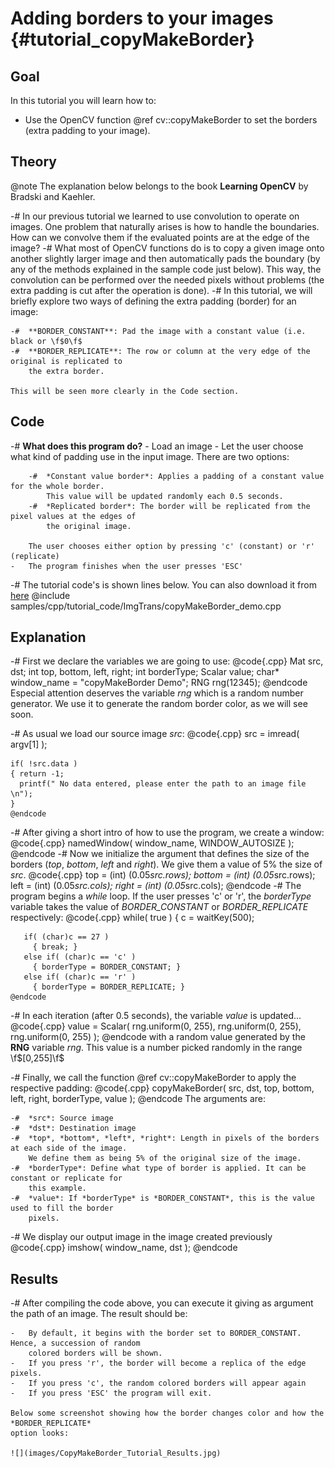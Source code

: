 Adding borders to your images {#tutorial_copyMakeBorder}
=============================

Goal
----

In this tutorial you will learn how to:

-   Use the OpenCV function @ref cv::copyMakeBorder to set the borders (extra padding to your
    image).

Theory
------

@note The explanation below belongs to the book **Learning OpenCV** by Bradski and Kaehler.

-#  In our previous tutorial we learned to use convolution to operate on images. One problem that
    naturally arises is how to handle the boundaries. How can we convolve them if the evaluated
    points are at the edge of the image?
-#  What most of OpenCV functions do is to copy a given image onto another slightly larger image and
    then automatically pads the boundary (by any of the methods explained in the sample code just
    below). This way, the convolution can be performed over the needed pixels without problems (the
    extra padding is cut after the operation is done).
-#  In this tutorial, we will briefly explore two ways of defining the extra padding (border) for an
    image:

    -#  **BORDER_CONSTANT**: Pad the image with a constant value (i.e. black or \f$0\f$
    -#  **BORDER_REPLICATE**: The row or column at the very edge of the original is replicated to
        the extra border.

    This will be seen more clearly in the Code section.

Code
----

-#  **What does this program do?**
    -   Load an image
    -   Let the user choose what kind of padding use in the input image. There are two options:

        -#  *Constant value border*: Applies a padding of a constant value for the whole border.
            This value will be updated randomly each 0.5 seconds.
        -#  *Replicated border*: The border will be replicated from the pixel values at the edges of
            the original image.

        The user chooses either option by pressing 'c' (constant) or 'r' (replicate)
    -   The program finishes when the user presses 'ESC'

-#  The tutorial code's is shown lines below. You can also download it from
    [here](https://github.com/opencv/opencv/tree/master/samples/cpp/tutorial_code/ImgTrans/copyMakeBorder_demo.cpp)
    @include samples/cpp/tutorial_code/ImgTrans/copyMakeBorder_demo.cpp

Explanation
-----------

-#  First we declare the variables we are going to use:
    @code{.cpp}
    Mat src, dst;
    int top, bottom, left, right;
    int borderType;
    Scalar value;
    char* window_name = "copyMakeBorder Demo";
    RNG rng(12345);
    @endcode
    Especial attention deserves the variable *rng* which is a random number generator. We use it to
    generate the random border color, as we will see soon.

-#  As usual we load our source image *src*:
    @code{.cpp}
    src = imread( argv[1] );

    if( !src.data )
    { return -1;
      printf(" No data entered, please enter the path to an image file \n");
    }
    @endcode
-#  After giving a short intro of how to use the program, we create a window:
    @code{.cpp}
    namedWindow( window_name, WINDOW_AUTOSIZE );
    @endcode
-#  Now we initialize the argument that defines the size of the borders (*top*, *bottom*, *left* and
    *right*). We give them a value of 5% the size of *src*.
    @code{.cpp}
    top = (int) (0.05*src.rows); bottom = (int) (0.05*src.rows);
    left = (int) (0.05*src.cols); right = (int) (0.05*src.cols);
    @endcode
-#  The program begins a *while* loop. If the user presses 'c' or 'r', the *borderType* variable
    takes the value of *BORDER_CONSTANT* or *BORDER_REPLICATE* respectively:
    @code{.cpp}
    while( true )
     {
       c = waitKey(500);

       if( (char)c == 27 )
         { break; }
       else if( (char)c == 'c' )
         { borderType = BORDER_CONSTANT; }
       else if( (char)c == 'r' )
         { borderType = BORDER_REPLICATE; }
    @endcode
-#  In each iteration (after 0.5 seconds), the variable *value* is updated...
    @code{.cpp}
    value = Scalar( rng.uniform(0, 255), rng.uniform(0, 255), rng.uniform(0, 255) );
    @endcode
    with a random value generated by the **RNG** variable *rng*. This value is a number picked
    randomly in the range \f$[0,255]\f$

-#  Finally, we call the function @ref cv::copyMakeBorder to apply the respective padding:
    @code{.cpp}
    copyMakeBorder( src, dst, top, bottom, left, right, borderType, value );
    @endcode
    The arguments are:

    -#  *src*: Source image
    -#  *dst*: Destination image
    -#  *top*, *bottom*, *left*, *right*: Length in pixels of the borders at each side of the image.
        We define them as being 5% of the original size of the image.
    -#  *borderType*: Define what type of border is applied. It can be constant or replicate for
        this example.
    -#  *value*: If *borderType* is *BORDER_CONSTANT*, this is the value used to fill the border
        pixels.

-#  We display our output image in the image created previously
    @code{.cpp}
    imshow( window_name, dst );
    @endcode

Results
-------

-#  After compiling the code above, you can execute it giving as argument the path of an image. The
    result should be:

    -   By default, it begins with the border set to BORDER_CONSTANT. Hence, a succession of random
        colored borders will be shown.
    -   If you press 'r', the border will become a replica of the edge pixels.
    -   If you press 'c', the random colored borders will appear again
    -   If you press 'ESC' the program will exit.

    Below some screenshot showing how the border changes color and how the *BORDER_REPLICATE*
    option looks:

    ![](images/CopyMakeBorder_Tutorial_Results.jpg)
